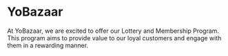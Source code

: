 # YoBazaar
At YoBazaar, we are excited to offer our Lottery and Membership Program. This program aims to provide value to our loyal customers and engage with them in a rewarding manner.
